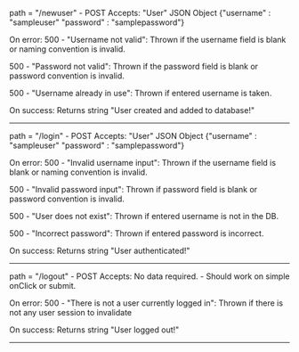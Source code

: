 path = "/newuser" - POST
Accepts:
"User" JSON Object {"username" : "sampleuser"
                    "password" : "samplepassword"}

On error:
500 - "Username not valid": Thrown if the username field is blank
                            or naming convention is invalid.

500 - "Password not valid": Thrown if the password field is blank
                            or password convention is invalid.

500 - "Username already in use": Thrown if entered username is taken.

On success:
Returns string "User created and added to database!"

---

path = "/login" - POST
Accepts:
"User" JSON Object {"username" : "sampleuser"
                    "password" : "samplepassword"}

On error:
500 - "Invalid username input": Thrown if the username field is blank
                                or naming convention is invalid.

500 - "Invalid password input": Thrown if password field is blank
                                or password convention is invalid.

500 - "User does not exist": Thrown if entered username is not in the DB.

500 - "Incorrect password": Thrown if entered password is incorrect.

On success:
Returns string "User authenticated!"

---

path = "/logout" - POST
Accepts:
No data required. - Should work on simple onClick or submit.

On error:
500 - "There is not a user currently logged in": Thrown if there is not
                                                 any user session to invalidate

On success:
Returns string "User logged out!"

---
